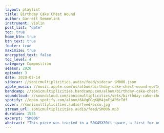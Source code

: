 ```yaml
---
layout: playlist
title: Birthday Cake Chest Wound
author: Garrett Semmelink
instrument: violin
post_list: "date"
toc: true
home_btn: true
btn_text: true
footer: true
maximize: true
encrypted_text: false
toc_level: 4
category: Composition
season: 2020
episode: 3
date: 2020-02-14
sidecar: //sonicmultiplicities.audio/feed/sidecar_SM006.json
apple_music: //music.apple.com/us/album/birthday-cake-chest-wound-ep/1494530090
bandcamp: //sonicmultiplicities.bandcamp.com/album/birthday-cake-chest-wound
soundcloud: //soundcloud.com/sonicmultiplicities/sets/birthday-cake-chest-wound
spotify: //open.spotify.com/album/6AVgFGqKQM4jmFjAP6rTdf
cover: //sonicmultiplicities.audio/feed/bccw.jpg
stream_url: sonicmultiplicities.audio/feed/SM006.mp3
duration: 1555
excerpt: "SM006"
abstract: "This piece was tracked in a 50X45X30ft space, a first for our burgeoning revolutionary ensemble."
---
```

